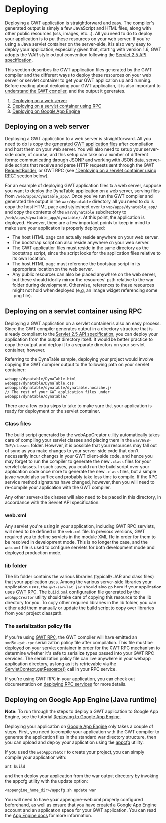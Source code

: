 Deploying
===

Deploying a GWT application is straightforward and easy. The compiler's generated output is simply a few JavaScript and HTML files, along with other public resources (css, images, etc...). All you need to do to deploy your application is to put these resources on your web server. If you're using a Java servlet container on the server-side, it is also very easy to deploy your application, especially given that, starting with version 1.6, GWT adopts the WAR style output convention following the [Servlet 2.5 API specification](http://jcp.org/aboutJava/communityprocess/mrel/jsr154/index2.html).

This section describes the GWT application files generated by the GWT compiler and the different ways to deploy these resources on your web server or servlet container to get your GWT application up and running. Before reading about deploying your GWT application, it is also important to [understand the GWT compiler](DevGuideCompilingAndDebugging.html#DevGuideJavaToJavaScriptCompiler), and the output it generates.

1.  [Deploying on a web server](#DevGuideDeployingWebServer)
2.  [Deploying on a servlet container using RPC](#DevGuideDeployingServletContainerUsingRPC)
3.  [Deploying on Google App Engine](#DevGuideDeployingAppEngine)

## Deploying on a web server<a id="DevGuideDeployingWebServer"></a>

Deploying a GWT application to a web server is straightforward. All you need to do is copy the [generated GWT application files](DevGuideCompilingAndDebugging.html#DevGuideJavaToJavaScriptCompiler) after compilation and host them on your web server. You will also need to setup your server-side code, of course, and this setup can take on a number of different forms: communicating through [JSONP](/javadoc/latest/com/google/gwt/jsonp/client/JsonpRequestBuilder.html)
and [working with JSON data](DevGuideCodingBasics.html#DevGuideJSON), server-side scripts that receive and parse HTTP requests sent through the GWT [RequestBuilder](/javadoc/latest/com/google/gwt/http/client/RequestBuilder.html), or GWT RPC (see ["Deploying on a servlet container using RPC"](#DevGuideDeployingServletContainerUsingRPC) section below).

For an example of deploying GWT application files to a web server, suppose you want to deploy the DynaTable application on a web server, serving files from `/web/apps/dynatable_app/`. Once you've run the GWT compiler and generated the output in the `war/dynatable` directory, all you need to do is copy the host HTML page and stylesheet over to `web/apps/dynatable_app/` and copy the contents of the `war/dynatable` subdirectory to `/web/apps/dynatable_app/dynatable/`. At this point, the application is deployed. However, there are a few important points to keep in mind to make sure your application is properly deployed:

*   The host HTML page can actually reside anywhere on your web server.
*   The bootstrap script can also reside anywhere on your web server.
*   The GWT application files must reside in the same directory as the bootstrap script, since the script looks for the application files relative to its own location.
*   The host HTML page must reference the bootstrap script in its appropriate location on the web server.
*   Any public resources can also be placed anywhere on the web server, but these should ideally mirror the resources' path relative to the war folder during development. Otherwise, references to these resources might not hold when deployed (e,g, an Image widget referencing some .png file).

## Deploying on a servlet container using RPC<a id="DevGuideDeployingServletContainerUsingRPC"></a>

Deploying a GWT application on a servlet container is also an easy process. Since the GWT compiler generates output in a directory structure that is already compliant to the [Servlet 2.5 API specification](http://jcp.org/aboutJava/communityprocess/mrel/jsr154/index2.html), you can deploy your application from the output directory itself. It would be better practice to copy the output and deploy it to a separate directory on your servlet container, however.

Referring to the DynaTable sample, deploying your project would involve copying the GWT compiler output to the following path on your servlet container:

```
webapps/dynatable/DynaTable.html
webapps/dynatable/DynaTable.css
webapps/dynatable/dynatable/dynatable.nocache.js
// The rest of your GWT application files under webapps/dynatable/dynatable/
```

There are a few extra steps to take to make sure that your application is ready for deployment on the servlet container.

### Class files

The build script generated by the webAppCreator utility automatically takes care of compiling your servlet classes and placing them in the `war/WEB-INF/classes` folder. However, it is possible that your resources may fall out of sync as you make changes to your server-side code that don't necessarily incur changes in your GWT client-side code, and hence you may forget to run the compiler to generate the new `.class` files for your servlet classes. In such cases, you could run the build script over your application code once more to generate the new `.class` files, but a simple javac would also suffice and probably take less time to compile. If the RPC service method signatures have changed, however, then you will need to re-compile your application with the GWT compiler.

Any other server-side classes will also need to be placed in this directory, in accordance with the Servlet API specification.

### web.xml

Any servlet you're using in your application, including GWT RPC servlets,
will need to be defined in the `web.xml` file. In previous versions,
GWT required you to define servlets in the module XML file in order for them to
be resolved in development mode. This is no longer the case, and the
`web.xml` file is used to configure servlets for both development
mode and deployed production mode.

### lib folder

The lib folder contains the various libraries (typically JAR and class files) that your application uses. Among the various server-side libraries your application uses, the `gwt-servlet.jar` should also go here if your application uses [GWT RPC](DevGuideServerCommunication.html#DevGuideRemoteProcedureCalls). The `build.xml` configuration file generated by the `webAppCreator` utility should take care of copying this resource to the lib directory for you. To copy other required libraries in the lib folder, you can either add them manually or update the build script to copy over libraries from your project classpath.

### The serialization policy file

If you're using [GWT RPC](DevGuideServerCommunication.html#DevGuideRemoteProcedureCalls), the GWT compiler will have emitted an `<md5>.gwt.rpc` serialization policy file after compilation. This file must be deployed on your servlet container in order for the GWT RPC mechanism to determine whether it's safe to serialize types passed into your GWT RPC services. The serialization policy file can live anywhere in your webapp application directory, as long as it is retrievable via the [ServletContext.getResource()](http://java.sun.com/products/servlet/2.3/javadoc/javax/servlet/ServletContext.html#getContext\(java.lang.String\)) call in your RPC service.

If you're using GWT RPC in your application, you can check out documentation on [deploying RPC services](DevGuideServerCommunication.html#DevGuideRPCDeployment) for more details.

## Deploying on Google App Engine (Java runtime)<a id="DevGuideDeployingAppEngine"></a>

**Note:** To run through the steps to deploy a GWT application to Google App Engine, see the tutorial [Deploying to Google App Engine](tutorial/appengine.html).

Deploying your application on [Google App Engine](https://developers.google.com/appengine/docs/java/gettingstarted/) only takes a couple of steps. First, you need to compile your application with the GWT compiler to generate the application files in the standard war directory structure, then you can upload and deploy your application using the [appcfg](https://developers.google.com/appengine/docs/java/tools/uploadinganapp#Uploading_the_App) utility.

If you used the `webAppCreator` to create your project, you can simply compile your application with:

```
ant build
```

and then deploy your application from the war output directory by invoking the appcfg utility with the update option:

```
<appengine_home_dir>/appcfg.sh update war
```

You will need to have your appengine-web.xml properly configured beforehand, as well as ensure that you have created a Google App Engine account and an application space for your GWT application. You can read the [App Engine docs](http://developers.google.com/appengine/docs/java/gettingstarted/) for more information.
